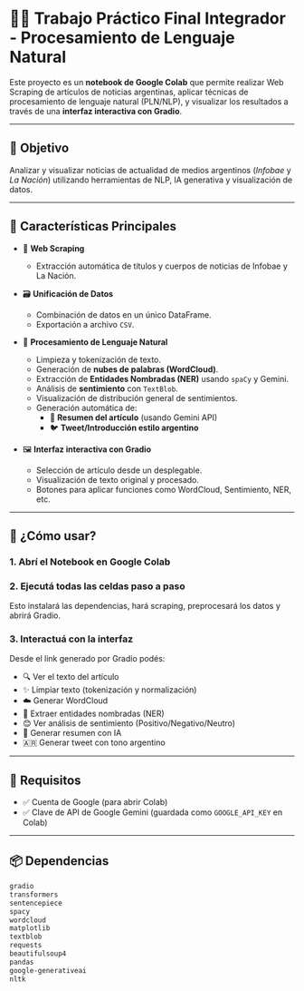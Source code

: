 # 🧠📰 Trabajo Práctico Final Integrador - Procesamiento de Lenguaje Natural

Este proyecto es un **notebook de Google Colab** que permite realizar Web Scraping de artículos de noticias argentinas, aplicar técnicas de procesamiento de lenguaje natural (PLN/NLP), y visualizar los resultados a través de una **interfaz interactiva con Gradio**.

---

## 🎯 Objetivo

Analizar y visualizar noticias de actualidad de medios argentinos (*Infobae* y *La Nación*) utilizando herramientas de NLP, IA generativa y visualización de datos.

---

## 🚀 Características Principales

- 📰 **Web Scraping**
  - Extracción automática de títulos y cuerpos de noticias de Infobae y La Nación.

- 🗃️ **Unificación de Datos**
  - Combinación de datos en un único DataFrame.
  - Exportación a archivo `CSV`.

- 🧹 **Procesamiento de Lenguaje Natural**
  - Limpieza y tokenización de texto.
  - Generación de **nubes de palabras (WordCloud)**.
  - Extracción de **Entidades Nombradas (NER)** usando `spaCy` y Gemini.
  - Análisis de **sentimiento** con `TextBlob`.
  - Visualización de distribución general de sentimientos.
  - Generación automática de:
    - 📄 **Resumen del artículo** (usando Gemini API)
    - 🐦 **Tweet/Introducción estilo argentino**

- 🖼️ **Interfaz interactiva con Gradio**
  - Selección de artículo desde un desplegable.
  - Visualización de texto original y procesado.
  - Botones para aplicar funciones como WordCloud, Sentimiento, NER, etc.

---

## 🧪 ¿Cómo usar?

### 1. Abrí el Notebook en Google Colab

### 2. Ejecutá todas las celdas paso a paso
Esto instalará las dependencias, hará scraping, preprocesará los datos y abrirá Gradio.

### 3. Interactuá con la interfaz
Desde el link generado por Gradio podés:

- 🔍 Ver el texto del artículo
- ✨ Limpiar texto (tokenización y normalización)
- ☁️ Generar WordCloud
- 📍 Extraer entidades nombradas (NER)
- 😊 Ver análisis de sentimiento (Positivo/Negativo/Neutro)
- 🧠 Generar resumen con IA
- 🇦🇷 Generar tweet con tono argentino

---

## 🔐 Requisitos

- ✅ Cuenta de Google (para abrir Colab)
- ✅ Clave de API de Google Gemini (guardada como `GOOGLE_API_KEY` en Colab)

---

## 📦 Dependencias 

```bash
gradio
transformers
sentencepiece
spacy
wordcloud
matplotlib
textblob
requests
beautifulsoup4
pandas
google-generativeai
nltk
